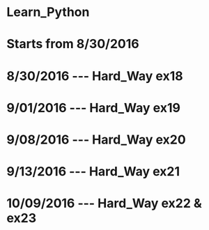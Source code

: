 # Learn_Python
# Starts from 8/30/2016

# 8/30/2016 --- Hard_Way ex18
# 9/01/2016 --- Hard_Way ex19
# 9/08/2016 --- Hard_Way ex20
# 9/13/2016 --- Hard_Way ex21
# 10/09/2016 --- Hard_Way ex22 & ex23
